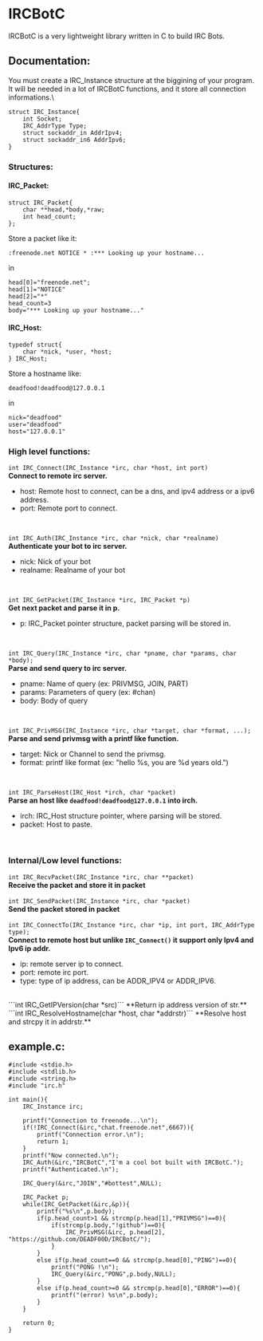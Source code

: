 # IRCBotC
IRCBotC is a very lightweight library written in C to build IRC Bots.
## Documentation:

You must create a IRC_Instance structure at the biggining of your program.\
It will be needed in a lot of IRCBotC functions, and it store all connection informations.\

```
struct IRC_Instance{
    int Socket;
    IRC_AddrType Type;
    struct sockaddr_in AddrIpv4;
    struct sockaddr_in6 AddrIpv6;
}
```

### Structures:

#### IRC_Packet:
```
struct IRC_Packet{
    char **head,*body,*raw;
    int head_count;
};
```
Store a packet like it:
```
:freenode.net NOTICE * :*** Looking up your hostname...
```
in
``` 
head[0]="freenode.net";
head[1]="NOTICE"
head[2]="*"
head_count=3
body="*** Looking up your hostname..."
```

#### IRC_Host:

```
typedef struct{
    char *nick, *user, *host;
} IRC_Host;
```

Store a hostname like:
```
deadfood!deadfood@127.0.0.1
```
in
```
nick="deadfood"
user="deadfood"
host="127.0.0.1"
```

### High level functions:
```int IRC_Connect(IRC_Instance *irc, char *host, int port)``` \
  **Connect to remote irc server.**
  - host: Remote host to connect, can be a dns, and ipv4 address or a ipv6 address.
  - port: Remote port to connect.
  <br/>

```int IRC_Auth(IRC_Instance *irc, char *nick, char *realname)``` \
  **Authenticate your bot to irc server.**
  - nick: Nick of your bot
  - realname: Realname of your bot
  <br/>

```int IRC_GetPacket(IRC_Instance *irc, IRC_Packet *p)``` \
  **Get next packet and parse it in p.**
  - p: IRC_Packet pointer structure, packet parsing will be stored in.
  <br/>

```int IRC_Query(IRC_Instance *irc, char *pname, char *params, char *body);``` \
  **Parse and send query to irc server.**
  - pname: Name of query (ex: PRIVMSG, JOIN, PART)
  - params: Parameters of query (ex: #chan)
  - body: Body of query
  <br/>

```int IRC_PrivMSG(IRC_Instance *irc, char *target, char *format, ...);``` \
  **Parse and send privmsg with a printf like function.**
  - target: Nick or Channel to send the privmsg.
  - format: printf like format (ex: "hello %s, you are %d years old.")
  <br/>

```int IRC_ParseHost(IRC_Host *irch, char *packet)``` \
  **Parse an host like ```deadfood!deadfood@127.0.0.1``` into irch.**
  - irch: IRC_Host structure pointer, where parsing will be stored.
  - packet: Host to paste.
  <br/>

### Internal/Low level functions:
```int IRC_RecvPacket(IRC_Instance *irc, char **packet)``` \
  **Receive the packet and store it in packet** \
  <br/>
```int IRC_SendPacket(IRC_Instance *irc, char *packet)``` \
  **Send the packet stored in packet** \
  <br/>
```int IRC_ConnectTo(IRC_Instance *irc, char *ip, int port, IRC_AddrType type);``` \
  **Connect to remote host but unlike ```IRC_Connect()``` it support only Ipv4 and Ipv6 ip addr.**
  - ip: remote server ip to connect.
  - port: remote irc port.
  - type: type of ip address, can be ADDR_IPV4 or ADDR_IPV6.
  <br/>
```int IRC_GetIPVersion(char *src)```
  **Return ip address version of str.**
  <br/>
```int IRC_ResolveHostname(char *host, char *addrstr)```
  **Resolve host and strcpy it in addrstr.**
  <br/>

## example.c:
```
#include <stdio.h>
#include <stdlib.h>
#include <string.h>
#include "irc.h"

int main(){
    IRC_Instance irc;
    
    printf("Connection to freenode...\n");
    if(!IRC_Connect(&irc,"chat.freenode.net",6667)){
        printf("Connection error.\n");
        return 1;
    }
    printf("Now connected.\n");
    IRC_Auth(&irc,"IRCBotC","I'm a cool bot built with IRCBotC.");
    printf("Authenticated.\n");
    
    IRC_Query(&irc,"JOIN","#bottest",NULL);
    
    IRC_Packet p;
    while(IRC_GetPacket(&irc,&p)){
        printf("%s\n",p.body);
        if(p.head_count>1 && strcmp(p.head[1],"PRIVMSG")==0){
            if(strcmp(p.body,"!github")==0){
                IRC_PrivMSG(&irc, p.head[2], "https://github.com/DEADF00D/IRCBotC/");
            }
        }
        else if(p.head_count==0 && strcmp(p.head[0],"PING")==0){
            printf("PONG !\n");
            IRC_Query(&irc,"PONG",p.body,NULL);
        }
        else if(p.head_count>=0 && strcmp(p.head[0],"ERROR")==0){
            printf("(error) %s\n",p.body);
        }
    }
    
    return 0;
}
```
